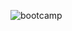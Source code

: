 ![bootcamp](https://github.com/yildirim7mustafa/vfBootcamp/assets/72528911/f887cb6b-0043-4b40-8410-05b1d600323b)

